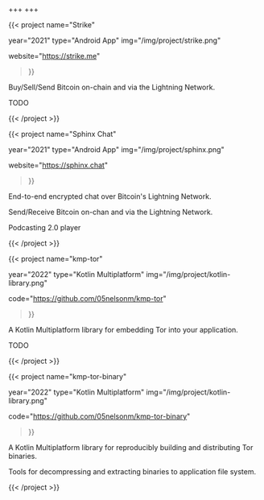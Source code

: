 +++
+++

{{< project
  name="Strike"

  year="2021"
  type="Android App"
  img="/img/project/strike.png"

  website="https://strike.me"
>}}

  <!-- description -->
  <p>Buy/Sell/Send Bitcoin on-chain and via the Lightning Network.</p>
  <p>TODO</p>

{{< /project >}}

{{< project
  name="Sphinx Chat"

  year="2021"
  type="Android App"
  img="/img/project/sphinx.png"

  website="https://sphinx.chat"
>}}

  <!-- description -->
  <p>End-to-end encrypted chat over Bitcoin's Lightning Network.</p>
  <p>Send/Receive Bitcoin on-chan and via the Lightning Network.</p>
  <p>Podcasting 2.0 player</p>

{{< /project >}}

{{< project
  name="kmp-tor"

  year="2022"
  type="Kotlin Multiplatform"
  img="/img/project/kotlin-library.png"

  code="https://github.com/05nelsonm/kmp-tor"
>}}

  <!-- description -->
  <p>A Kotlin Multiplatform library for embedding Tor into your application.</p>
  <p>TODO</p>

{{< /project >}}

{{< project
  name="kmp-tor-binary"

  year="2022"
  type="Kotlin Multiplatform"
  img="/img/project/kotlin-library.png"

  code="https://github.com/05nelsonm/kmp-tor-binary"
>}}

  <!-- description -->
  <p>A Kotlin Multiplatform library for reproducibly building and distributing Tor binaries.</p>
  <p>Tools for decompressing and extracting binaries to application file system.</p>

{{< /project >}}
